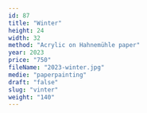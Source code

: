 ```yaml
---
id: 87
title: "Winter"
height: 24
width: 32
method: "Acrylic on Hahnemühle paper"
year: 2023
price: "750"
fileName: "2023-winter.jpg"
medie: "paperpainting"
draft: "false"
slug: "vinter"
weight: "140"
---
```

